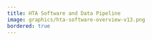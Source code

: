 ```yaml
---
title: HTA Software and Data Pipeline
image: graphics/hta-software-overview-v13.png
bordered: true
---
```


